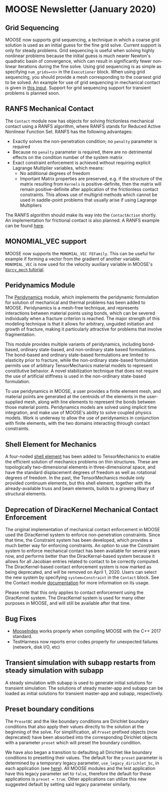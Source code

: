 # MOOSE Newsletter (January 2020)

## Grid Sequencing

MOOSE now supports grid sequencing, a technique in which a coarse grid solution
is used as an initial guess for the fine grid solve. Current support is only for
steady problems. Grid sequencing is useful
when solving highly nonlinear problems because the initial guess is much nearer
Newton's quadratic basin of convergence, which can result in significantly fewer
non-linear iterations during the fine solve. Using grid sequencing is as simple
as specifying `num_grids=<n>` in the `Executioner` block. When using grid
sequencing, you should provide a mesh corresponding to the coarsest grid to be
solved. An example for use of grid sequencing in mechanical contact is given in
[this input](bouncing-block-contact/grid-sequencing/grid-sequencing.i). Support
for grid sequencing support for transient problems is planned
soon.

## RANFS Mechanical Contact

The `Contact` module now has objects for solving frictionless mechanical contact using a
RANFS algorithm, where RANFS stands for Reduced Active Nonlinear Function
Set. RANFS has the following advantages:

- Exactly solves the non-penetration condition; no `penalty` parameter is
  required
- Because no `penalty` parameter is required, there are no detrimental effects
  on the condition number of the system matrix
- Exact constraint enforcement is achieved without requiring explicit Lagrange
  Multiplier variables, which means:
    - No additional degrees of freedom
    - Important Matrix properties are preserved, e.g. if the structure of the matrix
      resulting from `Kernels` is positive-definite, then the matrix
      will remain positive-definite after application of the frictionless
      contact constraints. This allows use of multigrid methods which cannot be
      used in saddle-point problems that usually arise if using Lagrange
      Multipliers

The RANFS algorithm should make its way into the `ContactAction` shortly. An
implementation for frictional contact is also planned. A RANFS example can be
found [here](bouncing-block-contact/bouncing-block-ranfs.i).

## MONOMIAL_VEC support

MOOSE now supports the `MONOMIAL_VEC FEFamily`. This can be useful for example
if forming a vector from the gradient of another variable. `MONOMIAL_VEC` is now
used for the velocity auxiliary variable in MOOSE's
[`darcy_mech` tutorial](darcy_thermo_mech/step04_velocity_aux/problems/step4.i).

## Peridynamics Module

The [Peridynamics](modules/peridynamics/index.html) module, which implements the peridynamic
formulation for solution of mechanical and thermal problems has been added to MOOSE.
Peridynamics is a mesh-free technique, and represents interactions between material points
using bonds, which can be severed individually when a fracture criterion is reached. The
major strength of this modeling technique is that it allows for arbitrary, unguided initiation
and growth of fracture, making it particularly attractive for problems that involve
fragmentation.

This module provides multiple variants of peridynamics, including bond-based, ordinary state-based,
and non-ordinary state based formulations. The bond-based and ordinary state-based formulations
are limited to elasticity prior to fracture, while the non-ordinary state-based formulation
permits use of arbitrary TensorMechanics material models to represent constitutive behavior. A
novel stabilization technique that does not require the use of artificial stiffness is used in
the non-ordinary state-based formulation.

To use peridynamics in MOOSE, a user provides a finite element mesh, and material points
are generated at the centroids of the elements in the user-supplied mesh, along with line
elements to represent the bonds between those material points. Peridynamics models are solved
using implicit time integration, and make use of MOOSE's ability to solve coupled physics
models. Work is underway to allow the use of peridynamics in conjunction with finite elements,
with the two domains interacting through contact constraints.

## Shell Element for Mechanics

A four-noded [shell element](modules/tensor_mechanics/ShellElements.md) has been added to
TensorMechanics to enable the efficient solution of mechanics problems on thin structures.
These are topologically two-dimensional elements in three-dimensional space, and have the
standard displacement degrees of freedom as well as rotational degrees of freedom. In the past,
the TensorMechanics module only provided continuum elements, but this shell element,
together with the already-available truss and beam elements, builds to a growing libary
of structural elements.

## Deprecation of DiracKernel Mechanical Contact Enforcement

The original implementation of mechanical contact enforcement in MOOSE used the DiracKernel
system to enforce non-penetration constraints. Since that time, the Constraint system has
been developed, which provides a much better way for enforcing constraints. An option to use
the Constraint system to enforce mechanical contact has been available for several years now,
and performs better than the DiracKernal-based system because it allows for all Jacobian entries
related to contact to be correctly computed. The DiracKernel-based contact enforcement system
is now marked as being deprecated, and will be removed on April 1, 2020. Users can select
the new system by specifying `system=Constraint` in the `Contact` block. See the Contact
module [documentation](modules/contact/index.html) for more information on its usage.

Please note that this only applies to contact enforcement using the DiracKernel system.  The
DiracKernel system is used for many other purposes in MOOSE, and will still be available after
that time.

## Bug Fixes

- [MooseIndex](2019_04.md) works properly when compiling MOOSE with the C++ 2017 standard.
- TestHarness now reports error codes properly for unexpected failures (network, disk I/O, etc)

## Transient simulation with subapp restarts from steady simulation with subapp

A steady simulation with subapp is used to generate initial solutions for transient simulation.
The solutions of steady master-app and subapp can be loaded as initial solutions for transient
master-app and subapp, respectively.

## Preset boundary conditions

The `PresetBC` and the like boundary conditions are Dirichlet boundary conditions that also apply their values directly
to the solution at the beginning of the solve. For simplification, all `Preset` prefixed objects (now deprecated) have been absorbed into the corresponding Dirichlet objects with a parameter
`preset` which will preset the boundary condition.

We have also began a transition to defaulting all Dirichlet like boundary conditions to presetting their values. The default for the `preset` parameter is determined by a temporary legacy parameter, `use_legacy_dirichlet_bc`, in each application (see [here](https://github.com/idaholab/moose/blob/cb5df50caca460d3b8a0c3ef5b565b850068e940/test/src/base/MooseTestApp.C#L36)). All MOOSE modules and the test application have this legacy parameter set to `false`, therefore the default for these applications is `preset = true`. Other applications can utilize this new suggested default by setting said legacy parameter similarly.

